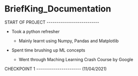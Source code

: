 # BriefKing_Documentation
START OF PROJECT ---------------------------

- Took a python refresher
  - Mainly learnt using Numpy, Pandas and Matplotlib

- Spent time brushing up ML concepts
  - Went through Maching Learning Crash Course by Google


CHECKPOINT 1 ----------------------- (11/04/2021)
